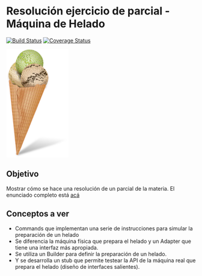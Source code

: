 
# Resolución ejercicio de parcial - Máquina de Helado

[![Build Status](https://travis-ci.org/uqbar-project/eg-maquina-helado-xtend.svg?branch=master)](https://travis-ci.org/uqbar-project/eg-maquina-helado-xtend) [![Coverage Status](https://coveralls.io/repos/github/uqbar-project/eg-maquina-helado-xtend/badge.svg?branch=master)](https://coveralls.io/github/uqbar-project/eg-maquina-helado-xtend?branch=master)

<img src="images/helado.png" height="288px" width="165px"/>

## Objetivo
Mostrar cómo se hace una resolución de un parcial de la materia. El enunciado completo está [acá](https://docs.google.com/document/d/18MGJ-HvNZZxwA0gs0M2sNg-tCx8pxfwbOIzQP5n2o5I/edit?usp=sharing)

## Conceptos a ver

* Commands que implementan una serie de instrucciones para simular la preparación de un helado
* Se diferencia la máquina física que prepara el helado y un Adapter que tiene una interfaz más apropiada.
* Se utiliza un Builder para definir la preparación de un helado. 
* Y se desarrolla un stub que permite testear la API de la máquina real que prepara el helado (diseño de interfaces salientes).



